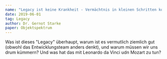 ```yaml
---
name: "Legacy ist keine Krankheit - Vermächtnis in kleinen Schritten kontinuierlich fortentwickeln"
date: 2019-06-01
tag: Legacy
author: Dr. Gernot Starke
paper: Objektspektrum
---
```

Was ist dieses "Legacy" überhaupt, warum ist es vermutlich ziemlich gut
(obwohl das Entwicklungsteam anders denkt), und warum müssen wir uns drum kümmern?
Und was hat das mit Leonardo da Vinci udn Mozart zu tun?